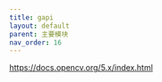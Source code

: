 ```yaml
---
title: gapi
layout: default
parent: 主要模块
nav_order: 16
---
```


https://docs.opencv.org/5.x/index.html